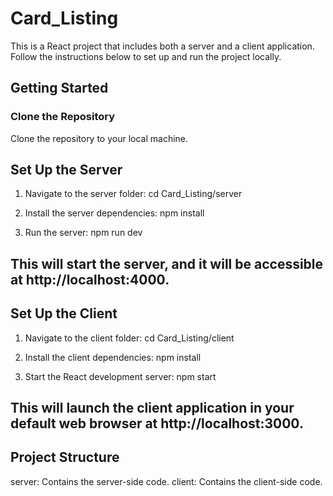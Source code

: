 # Card_Listing

This is a React project that includes both a server and a client application. Follow the instructions below to set up and run the project locally.

## Getting Started

### Clone the Repository

Clone the repository to your local machine.

##  Set Up the Server

1. Navigate to the server folder:
cd Card_Listing/server

2. Install the server dependencies:
npm install

3. Run the server:
npm run dev

## This will start the server, and it will be accessible at http://localhost:4000.

## Set Up the Client

1. Navigate to the client folder:
cd Card_Listing/client

2. Install the client dependencies:
npm install

3. Start the React development server:
npm start

## This will launch the client application in your default web browser at http://localhost:3000.

## Project Structure
server: Contains the server-side code.
client: Contains the client-side code.
